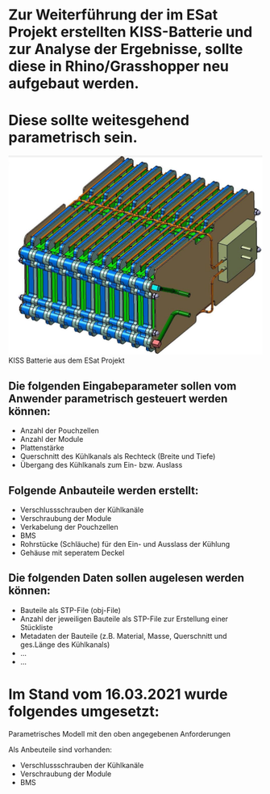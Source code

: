 # Zur Weiterführung der im ESat Projekt erstellten KISS-Batterie und zur Analyse der Ergebnisse, sollte diese in Rhino/Grasshopper neu aufgebaut werden.
# Diese sollte weitesgehend parametrisch sein.



![KISS_ESat](KISS_ESat.JPG)
KISS Batterie aus dem ESat Projekt



## Die folgenden Eingabeparameter sollen vom Anwender parametrisch gesteuert werden können:

* Anzahl der Pouchzellen
* Anzahl der Module
* Plattenstärke
* Querschnitt des Kühlkanals als Rechteck (Breite und Tiefe)
* Übergang des Kühlkanals zum Ein- bzw. Auslass


## Folgende Anbauteile werden erstellt:

* Verschlussschrauben der Kühlkanäle
* Verschraubung der Module
* Verkabelung der Pouchzellen
* BMS
* Rohrstücke (Schläuche) für den Ein- und Ausslass der Kühlung
* Gehäuse mit seperatem Deckel

## Die folgenden Daten sollen augelesen werden können:

* Bauteile als STP-File (obj-File)
* Anzahl der jeweiligen Bauteile als STP-File zur Erstellung einer Stückliste
* Metadaten der Bauteile (z.B. Material, Masse, Querschnitt und ges.Länge des Kühlkanals)
* ...
* ...


# Im Stand vom 16.03.2021 wurde folgendes umgesetzt:

Parametrisches Modell mit den oben angegebenen Anforderungen

Als Anbeuteile sind vorhanden:

* Verschlussschrauben der Kühlkanäle
* Verschraubung der Module
* BMS

